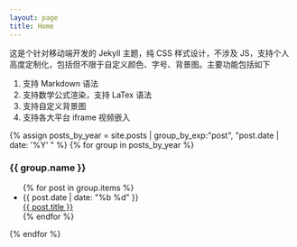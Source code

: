 ```yaml
---
layout: page
title: Home
---
```


这是个针对移动端开发的 Jekyll 主题，纯 CSS 样式设计，不涉及 JS，支持个人高度定制化，包括但不限于自定义颜色、字号、背景图。主要功能包括如下

1. 支持 Markdown 语法
2. 支持数学公式渲染，支持 LaTex 语法
3. 支持自定义背景图
4. 支持各大平台 iframe 视频嵌入


{% assign posts_by_year = site.posts | group_by_exp:"post", "post.date | date: '%Y' " %}
{% for group in posts_by_year %}

<h3>{{ group.name }}</h3>
<ul>
  {% for post in group.items %}
    <li>
      <div class="archive-date">{{ post.date | date: "%b %d" }}</div>
      <a href="{{ site.baseurl }}{{ post.url }}">{{ post.title }}</a>
    </li>
  {% endfor %}
</ul>
{% endfor %}
